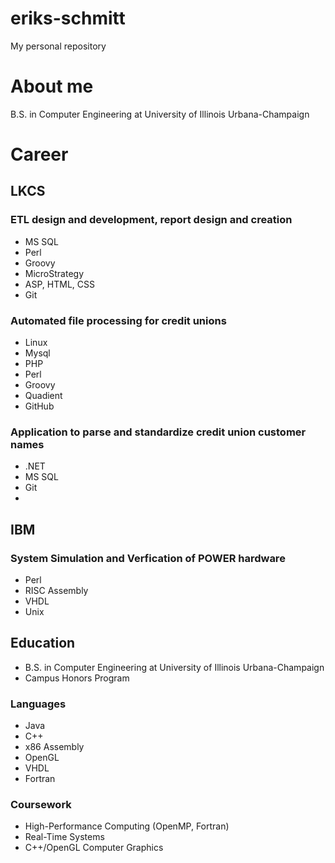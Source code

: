 # eriks-schmitt
My personal repository

# About me
B.S. in Computer Engineering at University of Illinois Urbana-Champaign

# Career

## LKCS

  ### ETL design and development, report design and creation
  - MS SQL
  - Perl
  - Groovy
  - MicroStrategy
  - ASP, HTML, CSS
  - Git

  ### Automated file processing for credit unions
  - Linux
  - Mysql
  - PHP
  - Perl
  - Groovy
  - Quadient
  - GitHub

  ### Application to parse and standardize credit union customer names
  - .NET
  - MS SQL
  - Git
  - 
## IBM

 ### System Simulation and Verfication of POWER hardware
 - Perl
 - RISC Assembly
 - VHDL
 - Unix
   
## Education
  - B.S. in Computer Engineering at University of Illinois Urbana-Champaign
  - Campus Honors Program
### Languages
- Java
- C++
- x86 Assembly
- OpenGL
- VHDL
- Fortran
### Coursework
- High-Performance Computing (OpenMP, Fortran)
- Real-Time Systems
- C++/OpenGL Computer Graphics
